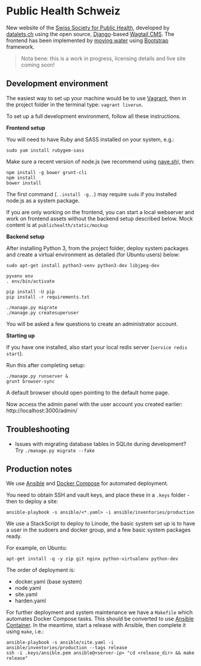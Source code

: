 Public Health Schweiz
=====================

New website of the [Swiss Society for Public Health](http://public-health.ch), developed by [datalets,ch](http://datalets.ch) using the open source, [Django](https://www.djangoproject.com/)-based [Wagtail CMS](http://wagtail.io). The frontend has been implemented by [moving water](http://www.movingwater.ch/) using [Bootstrap](https://getbootstrap.com) framework.

> Nota bene: this is a work in progress, licensing details and live site coming soon!

## Development environment

The easiest way to set up your machine would be to use [Vagrant](https://vagrantup.com), then in the project folder in the terminal type: `vagrant liverun`.

To set up a full development environment, follow all these instructions.

**Frontend setup**

You will need to have Ruby and SASS installed on your system, e.g.:

```
sudo yum install rubygem-sass
```

Make sure a recent version of node.js (we recommend using [nave.sh](https://github.com/isaacs/nave)), then:

```
npm install -g bower grunt-cli
npm install
bower install
```

The first command (`..install -g..`) may require `sudo` if you installed node.js as a system package.

If you are only working on the frontend, you can start a local webserver and work on frontend assets without the backend setup described below. Mock content is at `publichealth/static/mockup`

**Backend setup**

After installing Python 3, from the project folder, deploy system packages and create a virtual environment as detailed (for Ubuntu users) below:

```
sudo apt-get install python3-venv python3-dev libjpeg-dev

pyvenv env
. env/bin/activate

pip install -U pip
pip install -r requirements.txt

./manage.py migrate
./manage.py createsuperuser
```

You will be asked a few questions to create an administrator account.

**Starting up**

If you have one installed, also start your local redis server (`service redis start`).

Run this after completing setup:

```
./manage.py runserver &
grunt browser-sync
```

A default browser should open pointing to the default home page.

Now access the admin panel with the user account you created earlier: http://localhost:3000/admin/

## Troubleshooting

- Issues with migrating database tables in SQLite during development? Try `./manage.py migrate --fake`

## Production notes

We use [Ansible](https://www.ansible.com) and [Docker Compose](https://docs.docker.com/compose/reference/overview/) for automated deployment.

You need to obtain SSH and vault keys, and place these in a `.keys` folder - then to deploy a site:

```
ansible-playbook -s ansible/<*.yaml> -i ansible/inventories/production
```

We use a StackScript to deploy to Linode, the basic system set up is to have a user in the sudoers and docker group, and a few basic system packages ready.

For example, on Ubuntu:

```
apt-get install -q -y zip git nginx python-virtualenv python-dev
```

The order of deployment is:

- docker.yaml (base system)
- node.yaml
- site.yaml
- harden.yaml

For further deployment and system maintenance we have a `Makefile` which automates Docker Compose tasks. This should be converted to use [Ansible Container](http://docs.ansible.com/ansible-container/getting_started.html). In the meantime, start a release with Ansible, then complete it using `make`, i.e.:

```
ansible-playbook -s ansible/site.yaml -i ansible/inventories/production --tags release
ssh -i .keys/ansible.pem ansible@<server-ip> "cd <release_dir> && make release"
```
